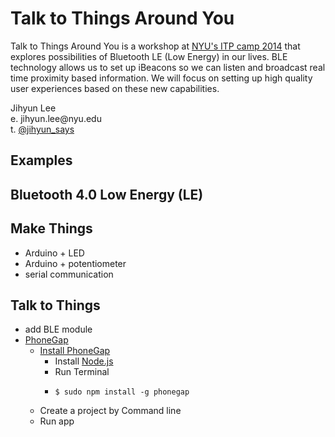 Talk to Things Around You
=========================

<p>Talk to Things Around You is a workshop at <a href="http://itp.nyu.edu/camp2014/" target="_blank">NYU's ITP camp 2014</a> that explores possibilities of Bluetooth LE (Low Energy) in our lives. BLE technology allows us to set up iBeacons so we can listen and broadcast real time proximity based information. We will focus on setting up high quality user experiences based on these new capabilities.</p>
<p>Jihyun Lee<br/>
e. jihyun.lee@nyu.edu<br/>
t. <a href="http://twitter.com/jihyun_says" target="_blank">@jihyun_says</a><br/></p>


Examples
--------

Bluetooth 4.0 Low Energy (LE)
--------


Make Things
-----------
- Arduino + LED
- Arduino + potentiometer
- serial communication

Talk to Things
--------------
- add BLE module
- <a href="http://phonegap.com/" target="_blank">PhoneGap</a>
  - <a href="http://phonegap.com/install/" target="_blank">Install PhoneGap</a>
    - Install <a href="http://nodejs.org/" target="_blank">Node.js</a>
    - Run Terminal
    - <pre><code>$ sudo npm install -g phonegap</code></pre>
  - Create a project by Command line
  - Run app
